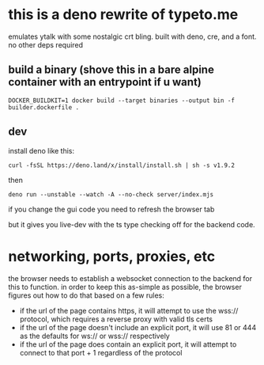 # this is a deno rewrite of typeto.me
emulates ytalk with some nostalgic crt bling. built with deno, cre, and a font. no other deps required

## build a binary (shove this in a bare alpine container with an entrypoint if u want)

```
DOCKER_BUILDKIT=1 docker build --target binaries --output bin -f builder.dockerfile .
```

## dev

install deno like this:

```
curl -fsSL https://deno.land/x/install/install.sh | sh -s v1.9.2
```

then

```
deno run --unstable --watch -A --no-check server/index.mjs
```

if you change the gui code you need to refresh the browser tab

but it gives you live-dev with the ts type checking off for the backend code.

# networking, ports, proxies, etc

the browser needs to establish a websocket connection to the backend for this to function. in order to keep this as-simple as possible, the browser figures out how to do that based on a few rules:

- if the url of the page contains https, it will attempt to use the wss:// protocol, which requires a reverse proxy with valid tls certs
- if the url of the page doesn't include an explicit port, it will use 81 or 444 as the defaults for ws:// or wss:// respectively
- if the url of the page does contain an explicit port, it will attempt to connect to that port + 1 regardless of the protocol